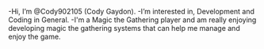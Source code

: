 -Hi, I’m @Cody902105 (Cody Gaydon).
-I’m interested in, Development and Coding in General.
-I'm a Magic the Gathering player and am really enjoying developing magic the gathering systems that can help me manage and enjoy the game. 
